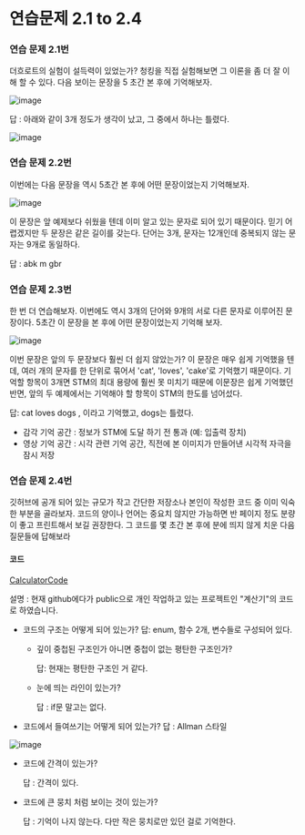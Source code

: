 # 연습문제 2.1 to 2.4
### 연습 문제 2.1번
더흐로트의 실험이 설득력이 있었는가? 청킹을 직접 실험해보면 그 이론을 좀 더 잘 이해 할 수 있다. 다음 보이는 문장을 5 초간 본 후에 기억해보자.

![image](https://user-images.githubusercontent.com/18066652/159111131-11747cf7-132d-4d06-abfe-f4d218aa1f09.png)


답 :  아래와 같이 3개 정도가 생각이 났고, 그 중에서 하나는 틀렸다.

![image](https://user-images.githubusercontent.com/18066652/159111297-9ae7aff3-1f70-4182-8d15-521d80fe48c0.png)

### 연습 문제 2.2번 
이번에는 다음 문장을 역시 5초간 본 후에 어떤 문장이었는지 기억해보자.

![image](https://user-images.githubusercontent.com/18066652/159111366-f305d117-ffb6-4ca1-9bef-4b6b2a8919aa.png)

이 문장은 앞 예제보다 쉬웠을 텐데 이미 알고 있는 문자로 되어 있기 때문이다. 믿기 어렵겠지만 두 문장은 같은 길이를 갖는다. 단어는 3개, 문자는 12개인데 중복되지 않는 문자는 9개로 동일하다.

답 :  abk m gbr

### 연습 문제 2.3번
한 번 더 연습해보자. 이번에도 역시 3개의 단어와 9개의 서로 다른 문자로 이루어진 문장이다. 5초간 이 문장을 본 후에 어떤 문장이었는지 기억해 보자.

![image](https://user-images.githubusercontent.com/18066652/159111451-5a491b19-2f76-45aa-81ed-e0fa143ad9d9.png)

이번 문장은 앞의 두 문장보다 훨씬 더 쉽지 않았는가? 이 문장은 매우 쉽게 기억했을 텐데, 여러 개의 문자를 한 단위로 묶어서 'cat', 'loves', 'cake'로 기억했기 때문이다. 기억할 항목이 3개면 STM의 최대 용량에 훨씬 못 미치기 때문에 이문장은 쉽게 기억했던 반면, 앞의 두 예제에서는 기억해야 할 항목이 STM의 한도를 넘어섰다.

답: cat loves dogs , 이라고 기억했고, dogs는 틀렸다.

* 감각 기억 공간 : 정보가 STM에 도달 하기 전 통과 (예: 입출력 장치)
* 영상 기억 공간 : 시각 관련 기억 공간, 직전에 본 이미지가 만들어낸 시각적 자극을 잠시 저장

### 연습 문제 2.4번
깃허브에 공개 되어 있는 규모가 작고 간단한 저장소나 본인이 작성한 코드 중 이미 익숙한 부분을 골라보자. 코드의 양이나 언어는 중요치 않지만 가능하면 반 페이지 정도 분량이 좋고 프린트해서 보길 권장한다.
그 코드를 몇 초간 본 후에 분에 띄지 않게 치운 다음 질문들에 답해보라 

#### 코드
[CalculatorCode](https://github.com/BaeYeongJu/Calculator/blob/d9b8a565d9c26d05b7106b35afa077d3e668e6dc/Calculator/Calculator/UIManager.cs)

설명 : 현재 github에다가 public으로 개인 작업하고 있는 프로젝트인 "계산기"의 코드로 하였습니다.

- 코드의 구조는 어떻게 되어 있는가?
답: enum, 함수 2개, 변수들로 구성되어 있다.

  - 깊이 중첩된 구조인가 아니면 중첩이 없는 평탄한 구조인가?
  
     답: 현재는 평탄한 구조인 거 같다. 
  
  - 눈에 띄는 라인이 있는가?
  
     답 : if문 말고는 없다.

- 코드에서 들여쓰기는 어떻게 되어 있는가?
답 : Allman 스타일

![image](https://user-images.githubusercontent.com/18066652/159111903-3015eb76-0a1c-4b64-bcd3-7ab43bb03cdb.png)
  
   - 코드에 간격이 있는가?
  
      답 : 간격이 있다.
  
   - 코드에 큰 뭉치 처럼 보이는 것이 있는가?
 
      답 : 기억이 나지 않는다. 다만 작은 뭉치로만 있던 걸로 기억한다.